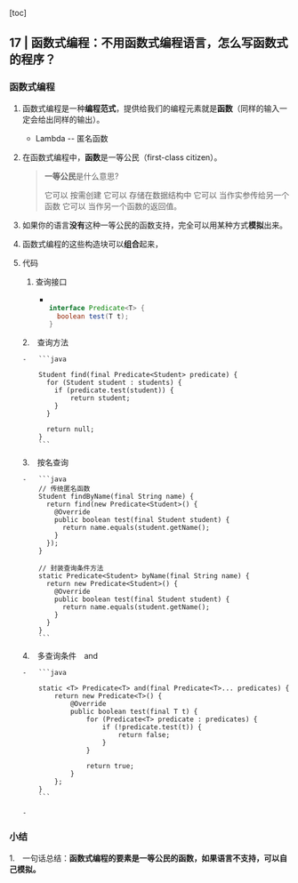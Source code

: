 [toc]

## 17 | 函数式编程：不用函数式编程语言，怎么写函数式的程序？

### 函数式编程

1.  函数式编程是一种**编程范式**，提供给我们的编程元素就是**函数**（同样的输入一定会给出同样的输出）。

    -   Lambda -- 匿名函数

2.  在函数式编程中，**函数**是一等公民（first-class citizen）。

    >   **一等公民**是什么意思?
    >
    >   它可以 按需创建
    >   它可以 存储在数据结构中
    >   它可以 当作实参传给另一个函数
    >   它可以 当作另一个函数的返回值。
    
3.  如果你的语言**没有**这种一等公民的函数支持，完全可以用某种方式**模拟**出来。

4.  函数式编程的这些构造块可以**组合**起来，

5.  代码

    1. 查询接口

        -   ```java
            
            interface Predicate<T> {
              boolean test(T t);
            }
            ```

    2.　查询方法

        -   ```java
            
            Student find(final Predicate<Student> predicate) {
              for (Student student : students) {
                if (predicate.test(student)) {
                    return student;
                }
              }
            
              return null;
            }
            ```

    3.　按名查询

        -   ```java
            // 传统匿名函数
            Student findByName(final String name) {
              return find(new Predicate<Student>() {
                @Override
                public boolean test(final Student student) {
                  return name.equals(student.getName();
                }
              });
            }
                  
            // 封装查询条件方法
            static Predicate<Student> byName(final String name) {
              return new Predicate<Student>() {
                @Override
                public boolean test(final Student student) {
                  return name.equals(student.getName();
                }
              }
            }
            ```

    4.　多查询条件　and

        -   ```java
            
            static <T> Predicate<T> and(final Predicate<T>... predicates) {
                return new Predicate<T>() {
                    @Override
                    public boolean test(final T t) {
                        for (Predicate<T> predicate : predicates) {
                            if (!predicate.test(t)) {
                                return false;
                            }
                        }
            
                        return true;
                    }
                };
            }
            ```

        -   

### 小结

1.　一句话总结：**函数式编程的要素是一等公民的函数，如果语言不支持，可以自己模拟。**